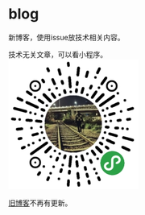 # blog
新博客，使用issue放技术相关内容。

技术无关文章，可以看小程序。
<br/>
![小程序博客](./weapp-blog.jpg)

[旧博客](https://levy.work)不再有更新。

